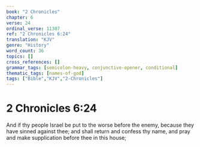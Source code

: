 ```yaml
---
book: "2 Chronicles"
chapter: 6
verse: 24
ordinal_verse: 11307
ref: "2 Chronicles 6:24"
translation: "KJV"
genre: "History"
word_count: 36
topics: []
cross_references: []
grammar_tags: [semicolon-heavy, conjunctive-opener, conditional]
thematic_tags: [names-of-god]
tags: ["Bible","KJV","2-Chronicles"]
---
```


# 2 Chronicles 6:24

And if thy people Israel be put to the worse before the enemy, because they have sinned against thee; and shall return and confess thy name, and pray and make supplication before thee in this house;
